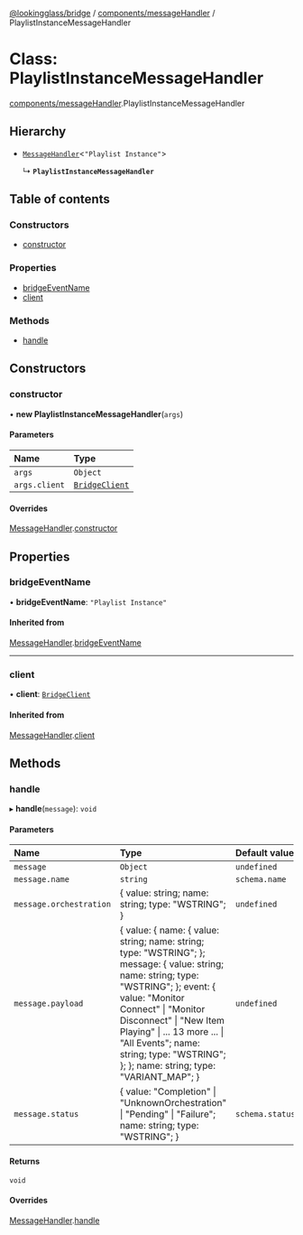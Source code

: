 [@lookingglass/bridge](../README.md) / [components/messageHandler](../modules/components_messageHandler.md) / PlaylistInstanceMessageHandler

# Class: PlaylistInstanceMessageHandler

[components/messageHandler](../modules/components_messageHandler.md).PlaylistInstanceMessageHandler

## Hierarchy

- [`MessageHandler`](components_messageHandler.MessageHandler.md)<``"Playlist Instance"``\>

  ↳ **`PlaylistInstanceMessageHandler`**

## Table of contents

### Constructors

- [constructor](components_messageHandler.PlaylistInstanceMessageHandler.md#constructor)

### Properties

- [bridgeEventName](components_messageHandler.PlaylistInstanceMessageHandler.md#bridgeeventname)
- [client](components_messageHandler.PlaylistInstanceMessageHandler.md#client)

### Methods

- [handle](components_messageHandler.PlaylistInstanceMessageHandler.md#handle)

## Constructors

### constructor

• **new PlaylistInstanceMessageHandler**(`args`)

#### Parameters

| Name | Type |
| :------ | :------ |
| `args` | `Object` |
| `args.client` | [`BridgeClient`](client_BridgeClient.BridgeClient.md) |

#### Overrides

[MessageHandler](components_messageHandler.MessageHandler.md).[constructor](components_messageHandler.MessageHandler.md#constructor)

## Properties

### bridgeEventName

• **bridgeEventName**: ``"Playlist Instance"``

#### Inherited from

[MessageHandler](components_messageHandler.MessageHandler.md).[bridgeEventName](components_messageHandler.MessageHandler.md#bridgeeventname)

___

### client

• **client**: [`BridgeClient`](client_BridgeClient.BridgeClient.md)

#### Inherited from

[MessageHandler](components_messageHandler.MessageHandler.md).[client](components_messageHandler.MessageHandler.md#client)

## Methods

### handle

▸ **handle**(`message`): `void`

#### Parameters

| Name | Type | Default value |
| :------ | :------ | :------ |
| `message` | `Object` | `undefined` |
| `message.name` | `string` | `schema.name` |
| `message.orchestration` | { value: string; name: string; type: "WSTRING"; } | `undefined` |
| `message.payload` | { value: { name: { value: string; name: string; type: "WSTRING"; }; message: { value: string; name: string; type: "WSTRING"; }; event: { value: "Monitor Connect" \| "Monitor Disconnect" \| "New Item Playing" \| ... 13 more ... \| "All Events"; name: string; type: "WSTRING"; }; }; name: string; type: "VARIANT\_MAP"; } | `undefined` |
| `message.status` | { value: "Completion" \| "UnknownOrchestration" \| "Pending" \| "Failure"; name: string; type: "WSTRING"; } | `schema.status` |

#### Returns

`void`

#### Overrides

[MessageHandler](components_messageHandler.MessageHandler.md).[handle](components_messageHandler.MessageHandler.md#handle)
